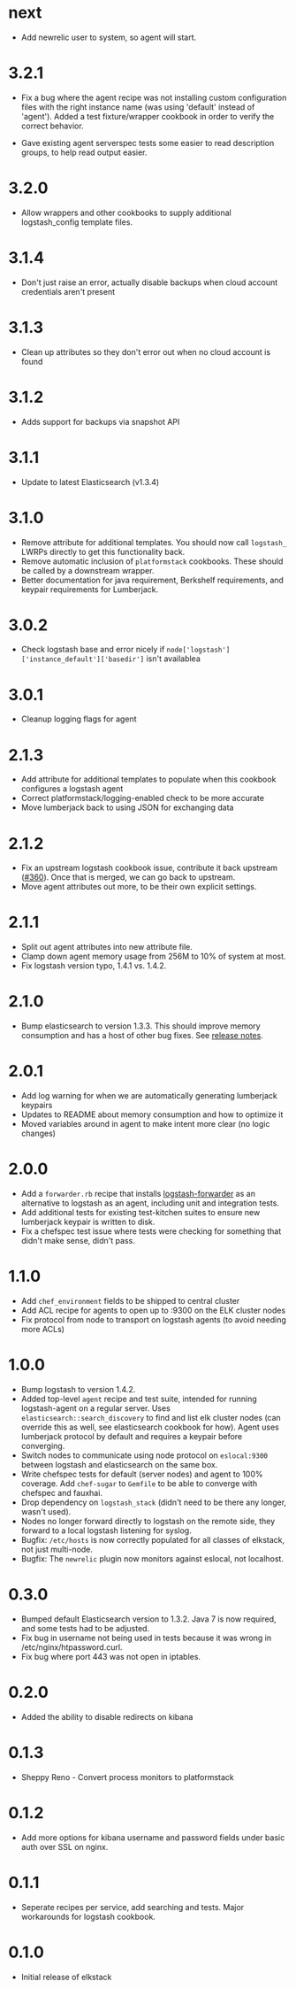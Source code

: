 # next

- Add newrelic user to system, so agent will start.

# 3.2.1

- Fix a bug where the agent recipe was not installing custom configuration files with the right instance name (was using 'default' instead of 'agent'). Added a test fixture/wrapper cookbook in order to verify the correct behavior.

- Gave existing agent serverspec tests some easier to read description groups, to help read output easier.

# 3.2.0

- Allow wrappers and other cookbooks to supply additional logstash_config template files.

# 3.1.4

- Don't just raise an error, actually disable backups when cloud account credentials aren't present

# 3.1.3

- Clean up attributes so they don't error out when no cloud account is found

# 3.1.2

- Adds support for backups via snapshot API

# 3.1.1

- Update to latest Elasticsearch (v1.3.4)

# 3.1.0

- Remove attribute for additional templates. You should now call `logstash_` LWRPs directly to get this functionality back.
- Remove automatic inclusion of `platformstack` cookbooks. These should be called by a downstream wrapper.
- Better documentation for java requirement, Berkshelf requirements, and keypair requirements for Lumberjack.

# 3.0.2

- Check logstash base and error nicely if `node['logstash']['instance_default']['basedir']` isn't availablea

# 3.0.1

- Cleanup logging flags for agent

# 2.1.3

- Add attribute for additional templates to populate when this cookbook configures a logstash agent
- Correct platformstack/logging-enabled check to be more accurate
- Move lumberjack back to using JSON for exchanging data

# 2.1.2

- Fix an upstream logstash cookbook issue, contribute it back upstream ([#360](https://github.com/lusis/chef-logstash/pull/360)). Once that is merged, we can go back to upstream.
- Move agent attributes out more, to be their own explicit settings.

# 2.1.1

- Split out agent attributes into new attribute file.
- Clamp down agent memory usage from 256M to 10% of system at most.
- Fix logstash version typo, 1.4.1 vs. 1.4.2.

# 2.1.0

- Bump elasticsearch to version 1.3.3. This should improve memory consumption and has a host of other bug fixes. See [release notes](http://www.elasticsearch.org/blog/elasticsearch-1-3-3-released/).

# 2.0.1

- Add log warning for when we are automatically generating lumberjack keypairs
- Updates to README about memory consumption and how to optimize it
- Moved variables around in agent to make intent more clear (no logic changes)

# 2.0.0

- Add a `forwarder.rb` recipe that installs [logstash-forwarder](https://github.com/elasticsearch/logstash-forwarder) as an alternative to logstash as an agent, including unit and integration tests.
- Add additional tests for existing test-kitchen suites to ensure new lumberjack keypair is written to disk.
- Fix a chefspec test issue where tests were checking for something that didn't make sense, didn't pass.

# 1.1.0

- Add `chef_environment` fields to be shipped to central cluster
- Add ACL recipe for agents to open up to :9300 on the ELK cluster nodes
- Fix protocol from node to transport on logstash agents (to avoid needing more ACLs)

# 1.0.0

- Bump logstash to version 1.4.2.
- Added top-level `agent` recipe and test suite, intended for running logstash-agent on a regular server. Uses `elasticsearch::search_discovery` to find and list elk cluster nodes (can override this as well, see elasticsearch cookbook for how). Agent uses lumberjack protocol by default and requires a keypair before converging.
- Switch nodes to communicate using node protocol on `eslocal:9300` between logstash and elasticsearch on the same box.
- Write chefspec tests for default (server nodes) and agent to 100% coverage. Add `chef-sugar` to `Gemfile` to be able to converge with chefspec and fauxhai.
- Drop dependency on `logstash_stack` (didn't need to be there any longer, wasn't used).
- Nodes no longer forward directly to logstash on the remote side, they forward to a local logstash listening for syslog.
- Bugfix: `/etc/hosts` is now correctly populated for all classes of elkstack, not just multi-node.
- Bugfix: The `newrelic` plugin now monitors against eslocal, not localhost.


# 0.3.0

- Bumped default Elasticsearch version to 1.3.2. Java 7 is now required, and some tests had to be adjusted.
- Fix bug in username not being used in tests because it was wrong in /etc/nginx/htpassword.curl.
- Fix bug where port 443 was not open in iptables.

# 0.2.0

- Added the ability to disable redirects on kibana

# 0.1.3

- Sheppy Reno - Convert process monitors to platformstack

# 0.1.2

- Add more options for kibana username and password fields under basic auth over SSL on nginx.

# 0.1.1

- Seperate recipes per service, add searching and tests. Major workarounds for logstash cookbook.

# 0.1.0

- Initial release of elkstack
